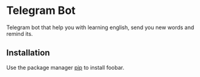 # Telegram Bot

Telegram bot that help you with learning english, send you new words and remind its.

## Installation

Use the package manager [pip](https://pip.pypa.io/en/stable/) to install foobar.

```bash

```
